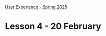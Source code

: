 [User Experience - Spring 2025](https://github.com/arturomorarioja-kea/WD_UX_F25/blob/main/README.md)

# Lesson 4 - 20 February

[--> js_food_repo_ux_f25_u8_prep]: #
[--> Ask about Restaurant, Music CDs and TMDB]: #
[--> Food Repo. Style: lateral margins. Form submit button cursor pointer on hover. Dialog instead of alert. Then make the about page a dialog. Responsiveness. clamp()]: #
[--> Show code samples Append strategies 1 & 2, Document fragment, Basic fetch]: #
[--> Show code samples CSS3 Background(https://codepen.io/arturomorarioja/pen/xxQqRgY), CSS3 Responsive Font and Image(https://codepen.io/arturomorarioja/pen/MWzpJjG), Flexbox(https://github.com/arturomorarioja/css_flexbox)]: #

[## In-class exercise]: #

[### Navigation and Wayfinding]: #
[- Do the following exercise in groups of 4 students:]: #
[  - Find at least one website example of each one of the following wayfinding resources:]: #
[    - Breadcrumbs]: #
[    - URL structures]: #
[    - Calls to action]: #
[    - Consistency in the use of landmarks]: #
[    - Mega menus]: #
[  - Show your findings to the class next week]: #

[## Class takeaways]: #

[### HTML5]: #
[Check out the slide deck **HTML5**, with especial attention to:]: #
[- The `<dialog>` element]: #

[### CSS3]: #
[Check out the slide deck **CSS3**, with especial attention to:]: #
[- Variables and Calculations]: #
[Check out the slide deck **Responsive Web Design**, with especial attention to:]: #
[- Responsive Web Design Recommendations]: #
[- CSS3 Media Queries]: #
[- Mobile First Design]: #
[- Flexbox]: #

[### JavaScript]: #
[Check out:]: #
[- The slide deck **Introduction to JavaScript**, with especial attention to ES modules]: #
[- Code samples:]: #
[-->  - Append strategies(https://github.com/arturomorarioja/js_append_strategies)]: #
[-->  - Append strategies 2(https://github.com/arturomorarioja/js_append_strategies_v2)]: #
[-->  - Document fragment(https://codepen.io/arturomorarioja/pen/QwLaVMj)]: #
[-->  - Basic fetch(https://github.com/arturomorarioja/js_basic_fetch)]: #
[  - API consumption(https://github.com/arturomorarioja/kea_js_api_consumption)]: #
[  - ES Modules(https://github.com/arturomorarioja/js_modules)]: #

[## Homework]: #

[### Information Architecture]: #
[- Check out the slides on **IA Navigation and Wayfinding**, with especial attention to:]: #
[  - Navigation structures]: #
[  - Wayfinding methods (breadcrumbs, URL structures, CTAs, landmarks and mega menus)]: #

[### First Mandatory Assignment(https://kea-fronter.itslearning.com/LearningToolElement/ViewLearningToolElement.aspx?LearningToolElementId=1344451)]: #
[- Deliver the *Music CDs* exercise(https://kea-fronter.itslearning.com/LearningToolElement/ViewLearningToolElement.aspx?LearningToolElementId=1344535). The deadline is on 2/4, but I will only provide individual feedback to those who submit before Wednesday and only if you specify in your delivery that you want individual feedback]: #
